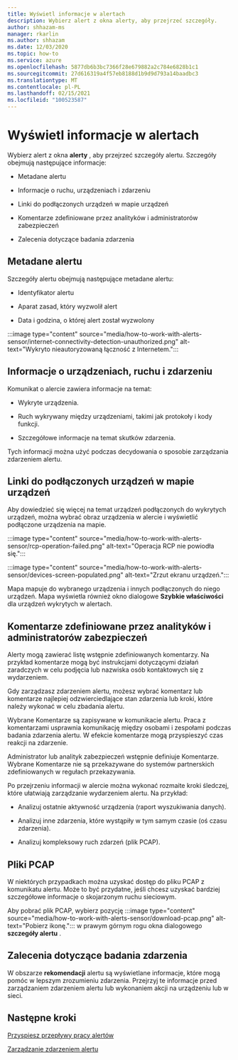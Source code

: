 ```yaml
---
title: Wyświetl informacje w alertach
description: Wybierz alert z okna alerty, aby przejrzeć szczegóły.
author: shhazam-ms
manager: rkarlin
ms.author: shhazam
ms.date: 12/03/2020
ms.topic: how-to
ms.service: azure
ms.openlocfilehash: 5877db6b3bc7366f28e679882a2c784e6828b1c1
ms.sourcegitcommit: 27d616319a4f57eb8188d1b9d9d793a14baadbc3
ms.translationtype: MT
ms.contentlocale: pl-PL
ms.lasthandoff: 02/15/2021
ms.locfileid: "100523587"
---
```

# <a name="view-information-in-alerts"></a>Wyświetl informacje w alertach

Wybierz alert z okna **alerty** , aby przejrzeć szczegóły alertu. Szczegóły obejmują następujące informacje:

- Metadane alertu

- Informacje o ruchu, urządzeniach i zdarzeniu

- Linki do podłączonych urządzeń w mapie urządzeń

- Komentarze zdefiniowane przez analityków i administratorów zabezpieczeń

- Zalecenia dotyczące badania zdarzenia

## <a name="alert-metadata"></a>Metadane alertu

Szczegóły alertu obejmują następujące metadane alertu:

  - Identyfikator alertu

  - Aparat zasad, który wyzwolił alert

  - Data i godzina, o której alert został wyzwolony

:::image type="content" source="media/how-to-work-with-alerts-sensor/internet-connectivity-detection-unauthorized.png" alt-text="Wykryto nieautoryzowaną łączność z Internetem.":::

## <a name="information-about-devices-traffic-and-the-event"></a>Informacje o urządzeniach, ruchu i zdarzeniu

Komunikat o alercie zawiera informacje na temat:

  - Wykryte urządzenia.

  - Ruch wykrywany między urządzeniami, takimi jak protokoły i kody funkcji.

  - Szczegółowe informacje na temat skutków zdarzenia.

Tych informacji można użyć podczas decydowania o sposobie zarządzania zdarzeniem alertu.

## <a name="links-to-connected-devices-in-the-device-map"></a>Linki do podłączonych urządzeń w mapie urządzeń

Aby dowiedzieć się więcej na temat urządzeń podłączonych do wykrytych urządzeń, można wybrać obraz urządzenia w alercie i wyświetlić podłączone urządzenia na mapie.

:::image type="content" source="media/how-to-work-with-alerts-sensor/rcp-operation-failed.png" alt-text="Operacja RCP nie powiodła się.":::

:::image type="content" source="media/how-to-work-with-alerts-sensor/devices-screen-populated.png" alt-text="Zrzut ekranu urządzeń.":::

Mapa mapuje do wybranego urządzenia i innych podłączonych do niego urządzeń. Mapa wyświetla również okno dialogowe **Szybkie właściwości** dla urządzeń wykrytych w alertach.

## <a name="comments-defined-by-security-analysts-and-administrators"></a>Komentarze zdefiniowane przez analityków i administratorów zabezpieczeń 

Alerty mogą zawierać listę wstępnie zdefiniowanych komentarzy. Na przykład komentarze mogą być instrukcjami dotyczącymi działań zaradczych w celu podjęcia lub nazwiska osób kontaktowych się z wydarzeniem.

Gdy zarządzasz zdarzeniem alertu, możesz wybrać komentarz lub komentarze najlepiej odzwierciedlające stan zdarzenia lub kroki, które należy wykonać w celu zbadania alertu.

Wybrane Komentarze są zapisywane w komunikacie alertu. Praca z komentarzami usprawnia komunikację między osobami i zespołami podczas badania zdarzenia alertu. W efekcie komentarze mogą przyspieszyć czas reakcji na zdarzenie.

Administrator lub analityk zabezpieczeń wstępnie definiuje Komentarze. Wybrane Komentarze nie są przekazywane do systemów partnerskich zdefiniowanych w regułach przekazywania.

Po przejrzeniu informacji w alercie można wykonać rozmaite kroki śledczej, które ułatwiają zarządzanie wydarzeniem alertu. Na przykład:

- Analizuj ostatnie aktywność urządzenia (raport wyszukiwania danych). 

- Analizuj inne zdarzenia, które wystąpiły w tym samym czasie (oś czasu zdarzenia). 

- Analizuj kompleksowy ruch zdarzeń (plik PCAP).

## <a name="pcap-files"></a>Pliki PCAP

W niektórych przypadkach można uzyskać dostęp do pliku PCAP z komunikatu alertu. Może to być przydatne, jeśli chcesz uzyskać bardziej szczegółowe informacje o skojarzonym ruchu sieciowym.

Aby pobrać plik PCAP, wybierz pozycję :::image type="content" source="media/how-to-work-with-alerts-sensor/download-pcap.png" alt-text="Pobierz ikonę."::: w prawym górnym rogu okna dialogowego **szczegóły alertu** .

## <a name="recommendations-for-investigating-an-event"></a>Zalecenia dotyczące badania zdarzenia 

W obszarze **rekomendacji** alertu są wyświetlane informacje, które mogą pomóc w lepszym zrozumieniu zdarzenia. Przejrzyj te informacje przed zarządzaniem zdarzeniem alertu lub wykonaniem akcji na urządzeniu lub w sieci.

## <a name="next-steps"></a>Następne kroki

[Przyspiesz przepływy pracy alertów](how-to-accelerate-alert-incident-response.md)

[Zarządzanie zdarzeniem alertu](how-to-manage-the-alert-event.md)
